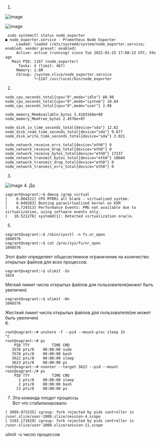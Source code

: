 1.
![image](https://user-images.githubusercontent.com/95243483/151367235-df3a7b77-3964-4b7a-858e-c6458563c760.png)

![image](https://user-images.githubusercontent.com/95243483/151024382-3f75011c-f43f-4a74-ba47-2af3590b9c4d.png)

```
 sudo systemctl status node_exporter
● node_exporter.service - Prometheus Node Exporter
     Loaded: loaded (/etc/systemd/system/node_exporter.service; enabled; vendor preset: enabled)
     Active: active (running) since Tue 2022-01-25 17:08:22 UTC; 59s ago
   Main PID: 1167 (node_exporter)
      Tasks: 4 (limit: 467)
     Memory: 2.6M
     CGroup: /system.slice/node_exporter.service
             └─1167 /usr/local/bin/node_exporter
```
2.
```
node_cpu_seconds_total{cpu="0",mode="idle"} 88.98
node_cpu_seconds_total{cpu="0",mode="system"} 10.84
node_cpu_seconds_total{cpu="0",mode="user"} 2.98

node_memory_MemAvailable_bytes 3.4183168e+08
node_memory_MemFree_bytes 2.4576e+07

node_disk_io_time_seconds_total{device="sda"} 12.82
node_disk_read_time_seconds_total{device="sda"} 9.677
node_disk_write_time_seconds_total{device="sda"} 2.021

node_network_receive_errs_total{device="eth0"} 0
node_network_receive_drop_total{device="eth0"} 0
node_network_receive_bytes_total{device="eth0"} 17237
node_network_transmit_bytes_total{device="eth0"} 10684
node_network_transmit_drop_total{device="eth0"} 0
node_network_transmit_errs_total{device="eth0"} 0
```
3.
![image](https://user-images.githubusercontent.com/95243483/151032701-697e2afe-dfb0-402a-9b11-891b36c1464d.png)
4. Да
```
vagrant@vagrant:~$ dmesg |grep virtual
[    0.004322] CPU MTRRs all blank - virtualized system.
[    0.049203] Booting paravirtualized kernel on KVM
[    0.724313] Performance Events: PMU not available due to virtualization, using software events only.
[   10.521276] systemd[1]: Detected virtualization oracle.
```
5.
```
vagrant@vagrant:~$ /sbin/sysctl -n fs.nr_open
1048576
vagrant@vagrant:~$ cat /proc/sys/fs/nr_open
1048576
```
Этот файл определяет общесистемное ограничение на количество открытых файлов для всех процессов.
```
vagrant@vagrant:~$ ulimit -Sn
1024
```
Мягкий лимит числа открытых файлов для пользователя(может быть увеличен)
```
vagrant@vagrant:~$ ulimit -Hn
1048576
```
Жесткий лимит числа открытых файлов для пользователя(не может быть увеличен)  
6. 
```
root@vagrant:~# unshare -f --pid --mount-proc sleep 1h
^C
root@vagrant:~# ps
    PID TTY          TIME CMD
   3576 pts/0    00:00:00 sudo
   3578 pts/0    00:00:00 bash
   3622 pts/0    00:00:00 sleep
   3623 pts/0    00:00:00 ps
root@vagrant:~# nsenter --target 3622 --pid --mount
root@vagrant:/# ps
    PID TTY          TIME CMD
      1 pts/0    00:00:00 sleep
      2 pts/0    00:00:00 bash
     13 pts/0    00:00:00 ps
```
7. Эта команда плодит процессы.  
Вот что стабилизировало
```
[ 3099.973235] cgroup: fork rejected by pids controller in /user.slice/user-1000.slice/session-4.scope
[ 3103.171819] cgroup: fork rejected by pids controller in /user.slice/user-1000.slice/session-11.scope
```
ulimit -u число процессов
